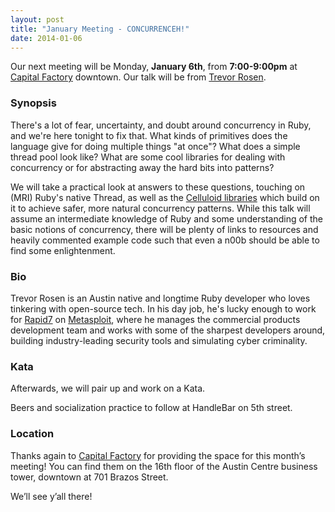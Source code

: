 ```yaml
---
layout: post
title: "January Meeting - CONCURRENCEH!"
date: 2014-01-06
---
```


Our next meeting will be Monday, **January 6th**, from **7:00-9:00pm** at
[Capital Factory][CF] downtown. Our talk will be from [Trevor Rosen][SP].

 [CF]: http://www.capitalfactory.com/about/contact/
 [SP]: http://twitter.com/trevrosen

### Synopsis
There's a lot of fear, uncertainty, and doubt around concurrency in Ruby, and we're here tonight to fix that. What kinds of primitives does the language give for doing multiple things "at once"?  What does a simple thread pool look like? What are some cool libraries for dealing with concurrency or for abstracting away the hard bits into patterns?

We will take a practical look at answers to these questions, touching on (MRI) Ruby's native Thread, as well as the [Celluloid libraries](http://celluloid.io) which build on it to achieve safer, more natural concurrency patterns.  While this talk will assume an intermediate knowledge of Ruby and some understanding of the basic notions of concurrency, there will be plenty of links to resources and heavily commented example code such that even a n00b should be able to find some enlightenment.

### Bio
Trevor Rosen is an Austin native and longtime Ruby developer who loves tinkering with open-source tech.  In his day job, he's lucky enough to work for [Rapid7][R7] on [Metasploit][MSF], where he manages the commercial products development team and works with some of the sharpest developers around, building industry-leading security tools and simulating cyber criminality.

[R7]: http://www.rapid7.com
[MSF]: http://en.wikipedia.org/wiki/Metasploit_Project

### Kata

Afterwards, we will pair up and work on a Kata.

Beers and socialization practice to follow at HandleBar on 5th street.

### Location

Thanks again to [Capital Factory](http://www.capitalfactory.com/) for providing
the space for this month’s meeting! You can find them on the 16th floor of the
Austin Centre business tower, downtown at 701 Brazos Street.

We’ll see y’all there!

